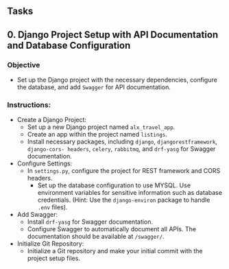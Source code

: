 ## Tasks
## 0. Django Project Setup with API Documentation and Database Configuration

### Objective
- Set up the Django project with the necessary dependencies, configure the database, and add `Swagger` for API documentation.

### Instructions:
- Create a Django Project:
    - Set up a new Django project named `alx_travel_app`.
    - Create an app within the project named `listings`.
    - Install necessary packages, including `django`, `djangorestframework`, `django-cors- headers`, `celery`, `rabbitmq`, and `drf-yasg` for Swagger documentation.
- Configure Settings:
    - In `settings.py`, configure the project for REST framework and CORS headers.
        - Set up the database configuration to use MYSQL. Use environment variables for sensitive information such as database credentials. (Hint: Use the `django-environ` package to handle `.env` files).
- Add Swagger:
    - Install `drf-yasg` for Swagger documentation.
    - Configure Swagger to automatically document all APIs. The documentation should be available at `/swagger/`.
- Initialize Git Repository:
    - Initialize a Git repository and make your initial commit with the project setup files.
